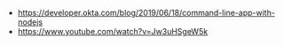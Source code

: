 - https://developer.okta.com/blog/2019/06/18/command-line-app-with-nodejs
- https://www.youtube.com/watch?v=Jw3uHSgeW5k
